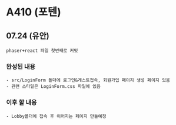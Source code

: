 # A410 (포텐)


## 07.24 (유안)
    phaser+react 파일 첫번째로 커밋

  ### 완성된 내용
    - src/LoginForm 폴더에 로그인&게스트접속, 회원가입 페이지 생성 페이지 있음
    - 관련 스타일은 LoginForm.css 파일에 있음 

  ### 이후 할 내용
    - Lobby폴더에 접속 후 이어지는 페이지 만들예정 